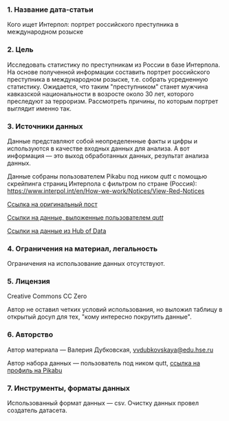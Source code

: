 
### 1. Название дата-статьи

Кого ищет Интерпол: портрет российского преступника в международном розыске

### 2. Цель

Исследовать статистику по преступникам из России в базе Интерпола. На основе полученной информации составить портрет российского преступника в международном розыске, т.е. собрать усредненную статистику. Ожидается, что таким "преступником" станет мужчина кавказской национальности в возросте около 30 лет, которого преследуют за терроризм. Рассмотреть причины, по которым портрет выглядит именно так. 

### 3. Источники данных

Данные представляют собой неопределенные факты и цифры и используются в качестве входных данных для анализа.
А вот информация — это выход обработанных данных, результат анализа данных. 

Данные собраны пользователем Pikabu под ником *qutt* с помощью скрейпинга страниц Интерпола с фильтром по стране (Россия): https://www.interpol.int/en/How-we-work/Notices/View-Red-Notices

[Ссылка на оригинальный пост](https://pikabu.ru/story/nemnogo_statistiki_k_postu_osobennosti_sostava_razyiskivaemyikh_prestupnikov_iz_rf_po_dannyim_interpola_7999554)

[Ссылки на данные, выложенные пользователем *qutt*](https://www.dropbox.com/s/2nxtpd5pufev1gh)

[Ссылки на данные из Hub of Data](https://hubofdata.ru/dataset/interpol_russia)

### 4. Ограничения на материал, легальность

Ограничения на использование данных отсутствуют.

### 5. Лицензия

Creative Commons CC Zero

Автор не оставил четких условий использования, но выложил таблицу в открытый досуп для тех, "кому интересно покрутить данные". 

### 6. Авторство

Автор материала — Валерия Дубковская, vvdubkovskaya@edu.hse.ru

Автор набора данных — пользователь под ником qutt, [ссылка на профиль на Pikabu](https://pikabu.ru/@qutt)

### 7. Инструменты, форматы данных

Использованный формат данных  — csv.
Очистку данных провел создатель датасета.
